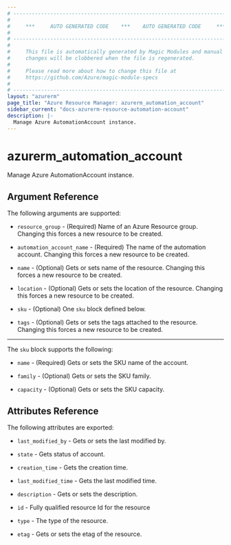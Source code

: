 ```yaml
---
# ----------------------------------------------------------------------------
#
#     ***     AUTO GENERATED CODE    ***    AUTO GENERATED CODE     ***
#
# ----------------------------------------------------------------------------
#
#     This file is automatically generated by Magic Modules and manual
#     changes will be clobbered when the file is regenerated.
#
#     Please read more about how to change this file at
#     https://github.com/Azure/magic-module-specs
#
# ----------------------------------------------------------------------------
layout: "azurerm"
page_title: "Azure Resource Manager: azurerm_automation_account"
sidebar_current: "docs-azurerm-resource-automation-account"
description: |-
  Manage Azure AutomationAccount instance.
---
```


# azurerm_automation_account

Manage Azure AutomationAccount instance.


## Argument Reference

The following arguments are supported:

* `resource_group` - (Required) Name of an Azure Resource group. Changing this forces a new resource to be created.

* `automation_account_name` - (Required) The name of the automation account. Changing this forces a new resource to be created.

* `name` - (Optional) Gets or sets name of the resource. Changing this forces a new resource to be created.

* `location` - (Optional) Gets or sets the location of the resource. Changing this forces a new resource to be created.

* `sku` - (Optional) One `sku` block defined below.

* `tags` - (Optional) Gets or sets the tags attached to the resource. Changing this forces a new resource to be created.

---

The `sku` block supports the following:

* `name` - (Required) Gets or sets the SKU name of the account.

* `family` - (Optional) Gets or sets the SKU family.

* `capacity` - (Optional) Gets or sets the SKU capacity.

## Attributes Reference

The following attributes are exported:

* `last_modified_by` - Gets or sets the last modified by.

* `state` - Gets status of account.

* `creation_time` - Gets the creation time.

* `last_modified_time` - Gets the last modified time.

* `description` - Gets or sets the description.

* `id` - Fully qualified resource Id for the resource

* `type` - The type of the resource.

* `etag` - Gets or sets the etag of the resource.
